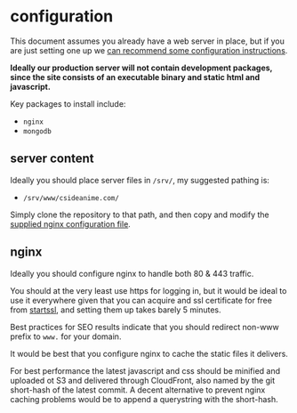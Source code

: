 
# configuration

This document assumes you already have a web server in place, but if you are just setting one up we [can recommend some configuration instructions](https://github.com/cdelorme/system-setup).

**Ideally our production server will not contain development packages, since the site consists of an executable binary and static html and javascript.**

Key packages to install include:

- `nginx`
- `mongodb`


## server content

Ideally you should place server files in `/srv/`, my suggested pathing is:

- `/srv/www/csideanime.com/`

Simply clone the repository to that path, and then copy and modify the [supplied nginx configuration file](#).


## nginx

Ideally you should configure nginx to handle both 80 & 443 traffic.

You should at the very least use https for logging in, but it would be ideal to use it everywhere given that you can acquire and ssl certificate for free from [startssl](https://www.startssl.com/), and setting them up takes barely 5 minutes.

Best practices for SEO results indicate that you should redirect non-www prefix to `www.` for your domain.

It would be best that you configure nginx to cache the static files it delivers.

For best performance the latest javascript and css should be minified and uploaded ot S3 and delivered through CloudFront, also named by the git short-hash of the latest commit.  A decent alternative to prevent nginx caching problems would be to append a querystring with the short-hash.
